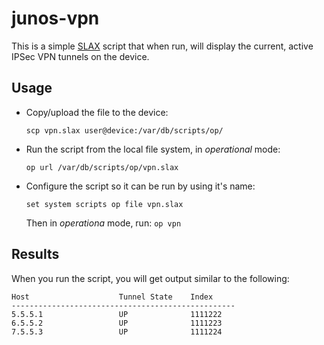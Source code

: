 # junos-vpn #

This is a simple [SLAX][1] script that when run, will display the current, active IPSec VPN tunnels on the device.

## Usage ##

* Copy/upload the file to the device:

    `scp vpn.slax user@device:/var/db/scripts/op/`

* Run the script from the local file system, in *_operational_* mode:

    `op url /var/db/scripts/op/vpn.slax`

* Configure the script so it can be run by using it's name:

    `set system scripts op file vpn.slax`

    Then in *_operationa_* mode, run:
    `op vpn`

## Results ##

When you run the script, you will get output similar to the following:

    Host                    Tunnel State    Index
    --------------------------------------------------
    5.5.5.1                 UP              1111222
    6.5.5.2                 UP              1111223
    7.5.5.3                 UP              1111224


[1]: http://code.google.com/p/libslax   "SLAX"